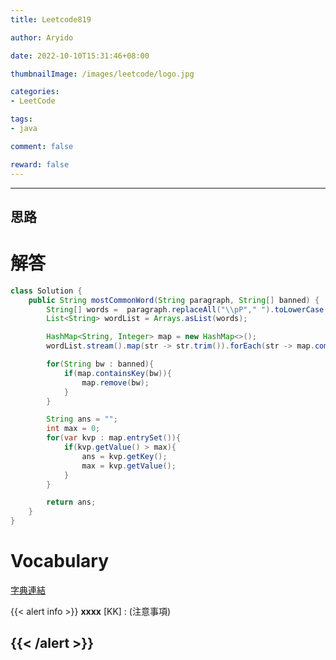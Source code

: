```yaml
---
title: Leetcode819

author: Aryido

date: 2022-10-10T15:31:46+08:00

thumbnailImage: /images/leetcode/logo.jpg

categories:
- LeetCode

tags:
- java

comment: false

reward: false
---
```

<!--BODY-->

<!--more-->

---

## 思路

# 解答
```java
class Solution {
    public String mostCommonWord(String paragraph, String[] banned) {
        String[] words =  paragraph.replaceAll("\\pP"," ").toLowerCase().split("\\s+");
        List<String> wordList = Arrays.asList(words);

        HashMap<String, Integer> map = new HashMap<>();
        wordList.stream().map(str -> str.trim()).forEach(str -> map.compute(str, (k, v) -> v == null ? 1 : v + 1));

        for(String bw : banned){
            if(map.containsKey(bw)){
                map.remove(bw);
            }
        }

        String ans = "";
        int max = 0;
        for(var kvp : map.entrySet()){
            if(kvp.getValue() > max){
                ans = kvp.getKey();
                max = kvp.getValue();
            }
        }

        return ans;
    }
}
```

# Vocabulary

[字典連結](https://tw.dictionary.search.yahoo.com/search;_ylt=AwrtXGs1MCVj1V8AZAh9rolQ;_ylc=X1MDMTM1MTIwMDM4MQRfcgMyBGZyAwRmcjIDc2ItdG9wBGdwcmlkA3VHbnhCdFdPUnBlU3k0a1ZuS1A0VUEEbl9yc2x0AzAEbl9zdWdnAzQEb3JpZ2luA3R3LmRpY3Rpb25hcnkuc2VhcmNoLnlhaG9vLmNvbQRwb3MDMARwcXN0cgMEcHFzdHJsAzAEcXN0cmwDMTAEcXVlcnkDZGVwYXJ0dXJlJTIwBHRfc3RtcAMxNjYzMzgxODE3?p=departure+&fr2=sb-top)

{{< alert info >}}
**xxxx** [KK] : (注意事項)

{{< /alert >}}
---